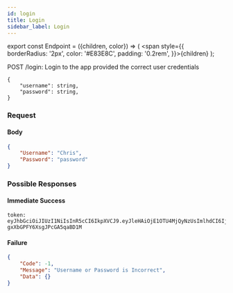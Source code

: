 ```yaml
---
id: login
title: Login
sidebar_label: Login
---
```


export const Endpoint = ({children, color}) => ( <span style={{
      borderRadius: '2px',
      color: '#E83E8C',
      padding: '0.2rem',
    }}>{children}</span> );

<Endpoint>POST /login</Endpoint>: Login to the app provided the correct user credentials

```
{
    "username": string,
    "password": string,
}
```

### Request
#### Body
```json
{
    "Username": "Chris",
    "Password": "password"
}
```
### Possible Responses
#### Immediate Success
```
token: eyJhbGciOiJIUzI1NiIsInR5cCI6IkpXVCJ9.eyJleHAiOjE1OTU4MjQyNzUsImlhdCI6IjIwMjAtMDctMjdUMDA6MjY6MTUuNzg5NTg0Mi0wNDowMCIsInN1YiI6ImNocmlzIn0.5US2_ITKcfgkpEbfsR-gxXbGPFY6XsgJPcGA5qaBD1M
```
#### Failure
```json
{
	"Code": -1,
	"Message": "Username or Password is Incorrect",
	"Data": {}
}
```

